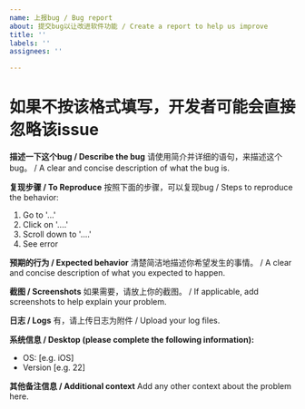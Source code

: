 ```yaml
---
name: 上报bug / Bug report
about: 提交bug以让改进软件功能 / Create a report to help us improve
title: ''
labels: ''
assignees: ''

---
```



# 如果不按该格式填写，开发者可能会直接忽略该issue

**描述一下这个bug / Describe the bug**
请使用简介并详细的语句，来描述这个bug。 / A clear and concise description of what the bug is.

**复现步骤 / To Reproduce**
按照下面的步骤，可以复现bug / Steps to reproduce the behavior:
1. Go to '...'
2. Click on '....'
3. Scroll down to '....'
4. See error

**预期的行为 / Expected behavior**
清楚简洁地描述你希望发生的事情。 / A clear and concise description of what you expected to happen.

**截图 / Screenshots**
如果需要，请放上你的截图。 / If applicable, add screenshots to help explain your problem.

**日志 / Logs**
有，请上传日志为附件 / Upload your log files.

**系统信息 / Desktop (please complete the following information):**
 - OS: [e.g. iOS]
 - Version [e.g. 22]

**其他备注信息 / Additional context**
Add any other context about the problem here.
